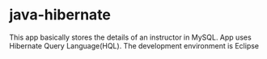 # java-hibernate
This app basically stores the details of an instructor in MySQL. App uses Hibernate Query Language(HQL). The development environment is Eclipse
